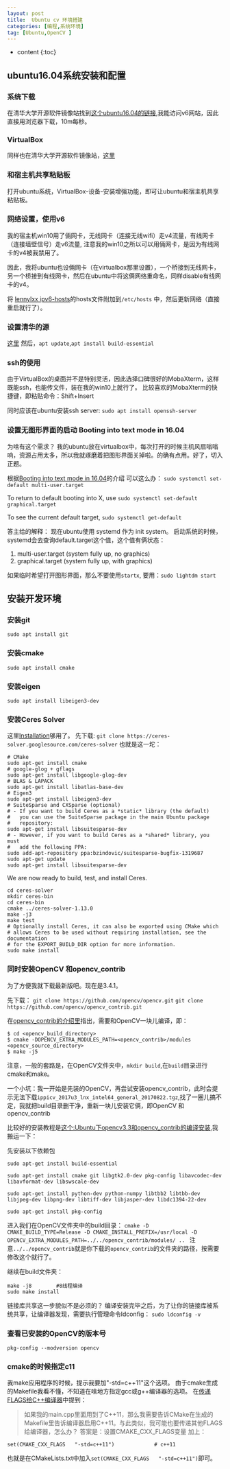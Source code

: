```yaml
---
layout: post
title:  Ubuntu cv 环境搭建
categories: [编程,系统环境]
tag: [Ubuntu,OpenCV ]
---
```


* content
{:toc}


## ubuntu16.04系统安装和配置
### 系统下载
在清华大学开源软件镜像站找到[这个ubuntu16.04的链接](https://mirrors.tuna.tsinghua.edu.cn/ubuntu-cdimage/ubuntu-gnome/releases/16.04/release/),我能访问v6网站，因此直接用浏览器下载，10m每秒。

### VirtualBox 
同样也在清华大学开源软件镜像站，[这里](https://mirror.tuna.tsinghua.edu.cn/help/virtualbox/)

### 和宿主机共享粘贴板
打开ubuntu系统，VirtualBox-设备-安装增强功能，即可让ubuntu和宿主机共享粘贴板。

### 网络设置，使用v6
我的宿主机win10用了倆网卡，无线网卡（连接无线wifi）走v4流量，有线网卡（连接墙壁信号）走v6流量, 注意我的win10之所以可以用倆网卡，是因为有线网卡的v4被我禁用了。

因此，我将ubuntu也设倆网卡（在virtualbox那里设置），一个桥接到无线网卡，另一个桥接到有线网卡，然后在ubuntu中将这俩网络重命名，同样disable有线网卡的v4。

将 [lennylxx ipv6-hosts](https://github.com/lennylxx/ipv6-hosts)的hosts文件附加到`/etc/hosts` 中，然后更新网络（直接重启就行了）。

### 设置清华的源
[这里](https://mirror.tuna.tsinghua.edu.cn/help/ubuntu/)
然后，`apt update`,`apt install build-essential`

### ssh的使用
由于VirtualBox的桌面并不是特别灵活，因此选择口碑很好的MobaXterm，这样既能ssh，也能传文件，装在我的win10上就行了。
比较喜欢的MobaXterm的快捷键，即粘贴命令：Shift+Insert

同时应该在ubuntu安装ssh server:
`sudo apt install openssh-server`

### 设置无图形界面的启动  Booting into text mode in 16.04
为啥有这个需求？
我的ubuntu放在virtualbox中，每次打开的时候主机风扇嗡嗡响，资源占用太多，所以我就琢磨着把图形界面关掉啦。的确有点用。好了，切入正题。

根据[Booting into text mode in 16.04](https://askubuntu.com/questions/870221/booting-into-text-mode-in-16-04/870226)的介绍
可以这么办：
`sudo systemctl set-default multi-user.target`

To return to default booting into X, use
`sudo systemctl set-default graphical.target`

To see the current default target,
`sudo systemctl get-default`

答主给的解释：
现在ubuntu使用 systemd 作为 init system。
启动系统的时候，systemd会去查询default.target这个值，这个值有俩状态：
1. multi-user.target (system fully up, no graphics) 
2. graphical.target (system fully up, with graphics)

如果临时希望打开图形界面，那么不要使用`startx`, 要用：`sudo lightdm start`

## 安装开发环境
### 安装git
`sudo apt install git`

### 安装cmake
`sudo apt install cmake`

### 安装eigen
`sudo apt install libeigen3-dev`

### 安装Ceres Solver
这里[Installation](http://ceres-solver.org/installation.html)够用了。
先下载:
`git clone https://ceres-solver.googlesource.com/ceres-solver`
也就是这一坨：
```
# CMake
sudo apt-get install cmake
# google-glog + gflags
sudo apt-get install libgoogle-glog-dev
# BLAS & LAPACK
sudo apt-get install libatlas-base-dev
# Eigen3
sudo apt-get install libeigen3-dev
# SuiteSparse and CXSparse (optional)
# - If you want to build Ceres as a *static* library (the default)
#   you can use the SuiteSparse package in the main Ubuntu package
#   repository:
sudo apt-get install libsuitesparse-dev
# - However, if you want to build Ceres as a *shared* library, you must
#   add the following PPA:
sudo add-apt-repository ppa:bzindovic/suitesparse-bugfix-1319687
sudo apt-get update
sudo apt-get install libsuitesparse-dev
```

We are now ready to build, test, and install Ceres.
```
cd ceres-solver
mkdir ceres-bin
cd ceres-bin
cmake ../ceres-solver-1.13.0
make -j3
make test
# Optionally install Ceres, it can also be exported using CMake which
# allows Ceres to be used without requiring installation, see the documentation
# for the EXPORT_BUILD_DIR option for more information.
sudo make install
```

### 同时安装OpenCV 和opencv_contrib
为了方便我就下载最新版吧。现在是3.4.1。

先下载：
`git clone https://github.com/opencv/opencv.git`
`git clone https://github.com/opencv/opencv_contrib.git`

在[opencv_contrib的介绍里](https://github.com/opencv/opencv_contrib)指出，需要和OpenCV一块儿编译，即：
```
$ cd <opencv_build_directory>
$ cmake -DOPENCV_EXTRA_MODULES_PATH=<opencv_contrib>/modules <opencv_source_directory>
$ make -j5
```
注意，一般的套路是，在OpenCV文件夹中，`mkdir build`,在`build`目录进行cmake和make。

一个小坑：我一开始是先装的OpenCV，再尝试安装opencv_contrib，此时会提示无法下载`ippicv_2017u3_lnx_intel64_general_20170822.tgz`,找了一圈儿搞不定，我就把build目录删干净，重新一块儿安装它俩，即OpenCV 和opencv_contrib


比较好的安装教程是[这个:Ubuntu下opencv3.3和opencv_contrib的编译安装](http://blog.csdn.net/xiangxianghehe/article/details/78780269),我搬运一下：

先安装以下依赖包
```
sudo apt-get install build-essential  

sudo apt-get install cmake git libgtk2.0-dev pkg-config libavcodec-dev libavformat-dev libswscale-dev  

sudo apt-get install python-dev python-numpy libtbb2 libtbb-dev libjpeg-dev libpng-dev libtiff-dev libjasper-dev libdc1394-22-dev  

sudo apt-get install pkg-config
```

进入我们在OpenCV文件夹中的build目录：
`cmake -D CMAKE_BUILD_TYPE=Release -D CMAKE_INSTALL_PREFIX=/usr/local -D OPENCV_EXTRA_MODULES_PATH=../../opencv_contrib/modules/ .. `
注意`../../opencv_contrib`就是你下载的`opencv_contrib`的文件夹的路径，按需要修改这个就行了。

继续在build文件夹：
```
make -j8        #8线程编译
sudo make install
```


链接库共享这一步貌似不是必须的？
编译安装完毕之后，为了让你的链接库被系统共享，让编译器发现，需要执行管理命令ldconfig：
`sudo ldconfig -v`  

### 查看已安装的OpenCV的版本号
`pkg-config --modversion opencv`


### cmake的时候指定c11
我make应用程序的时候，提示我要加"-std=c++11"这个选项。
由于cmake生成的Makefile我看不懂，不知道在啥地方指定gcc或g++编译器的选项。
在[传递FLAGS给C++编译器](https://elloop.github.io/tools/2016-04-10/learning-cmake-2-commands)中提到：
>如果我的main.cpp里面用到了C++11，那么我需要告诉CMake在生成的Makefile里告诉编译器启用C++11。与此类似，我可能也要传递其他FLAGS给编译器，怎么办？
答案是：设置CMAKE_CXX_FLAGS变量
加上：
```
set(CMAKE_CXX_FLAGS   "-std=c++11")             # c++11
```

也就是在CMakeLists.txt中加入`set(CMAKE_CXX_FLAGS   "-std=c++11")`即可。


